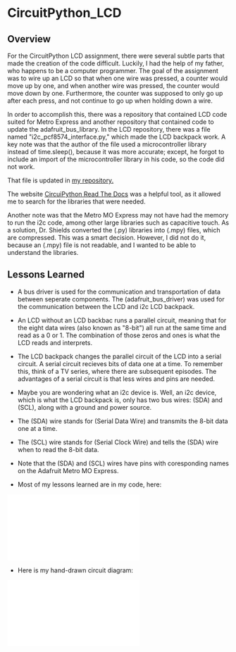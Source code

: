 # CircuitPython_LCD

## Overview

For the CircuitPython LCD assignment, there were several subtle parts that made the creation of the code difficult. Luckily, I had the help of my father, who happens to be a computer programmer. The goal of the assignment was to wire up an LCD so that when one wire was pressed, a counter would move up by one, and when another wire was pressed, the counter would move down by one. Furthermore, the counter was supposed to only go up after each press, and not continue to go up when holding down a wire.

In order to accomplish this, there was a repository that contained LCD code suited for Metro Express and another repository that contained code to update the adafruit_bus_library. In the LCD repository, there was a file named "i2c_pcf8574_interface.py," which made the LCD backpack work. A key note was that the author of the file used a microcontroller library instead of time.sleep(), because it was more accurate; except, he forgot to include an import of the microcontroller library in his code, so the code did not work.

That file is updated in [my repository.](https://github.com/lfrank01/CircuitPython/blob/main/CircuitPython_LCD/i2c_pcf8574_interface.py)

The website [CircuiPython Read The Docs](https://readthedocs.org/projects/circuitpython/) was a helpful tool, as it allowed me to search for the libraries that were needed.

Another note was that the Metro MO Express may not have had the memory to run the i2c code, among other large libraries such as capacitive touch. As a solution, Dr. Shields converted the (.py) libraries into (.mpy) files, which are compressed. This was a smart decision. However, I did not do it, because an (.mpy) file is not readable, and I wanted to be able to understand the libraries.

## Lessons Learned

* A bus driver is used for the communication and transportation of data between seperate components. The (adafruit_bus_driver) was used for the communication between the LCD and i2c LCD backpack. 

* An LCD without an LCD backbac runs a parallel circuit, meaning that for the eight data wires (also known as "8-bit") all run at the same time and read as a 0 or 1. The combination of those zeros and ones is what the LCD reads and interprets.

* The LCD backpack changes the parallel circuit of the LCD into a serial circuit. A serial circuit recieves bits of data one at a time. To remember this, think of a TV series, where there are subsequent episodes. The advantages of a serial circuit is that less wires and pins are needed.

* Maybe you are wondering what an i2c device is. Well, an i2c device, which is what the LCD backpack is, only has two bus wires: (SDA) and (SCL), along with a ground and power source.

* The (SDA) wire stands for (Serial Data Wire) and transmits the 8-bit data one at a time.

* The (SCL) wire stands for (Serial Clock Wire) and tells the (SDA) wire when to read the 8-bit data.

* Note that the (SDA) and (SCL) wires have pins with coresponding names on the Adafruit Metro MO Express.






* Most of my lessons learned are in my code, here:

![CircuitPython_LCD_Code](/CircuitPython_LCD/Luke-Engineering_III-CircuitPython_LCD.py)

* Here is my hand-drawn circuit diagram:

![CicuitPython_LCD_Circuit_Diagram](/CircuitPython_LCD/Luke-Engineering_III-CircuitPython_LCD_Circuit_Diagram.pdf)

